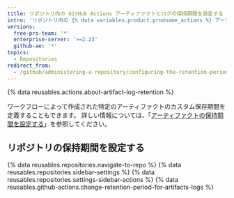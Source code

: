 ```yaml
---
title: リポジトリ内の GitHub Actions アーティファクトとログの保持期間を設定する
intro: 'リポジトリ内の {% data variables.product.prodname_actions %} アーティファクトとログの保持期間を設定できます。'
versions:
  free-pro-team: '*'
  enterprise-server: '>=2.23'
  github-ae: '*'
topics:
  - Repositories
redirect_from:
  - /github/administering-a-repository/configuring-the-retention-period-for-github-actions-artifacts-and-logs-in-your-repository
---
```


{% data reusables.actions.about-artifact-log-retention %}

ワークフローによって作成された特定のアーティファクトのカスタム保存期間を定義することもできます。 詳しい情報については、「[アーティファクトの保持期間を設定する](/actions/managing-workflow-runs/removing-workflow-artifacts#setting-the-retention-period-for-an-artifact)」を参照してください。

## リポジトリの保持期間を設定する

{% data reusables.repositories.navigate-to-repo %}
{% data reusables.repositories.sidebar-settings %}
{% data reusables.repositories.settings-sidebar-actions %}
{% data reusables.github-actions.change-retention-period-for-artifacts-logs  %}
